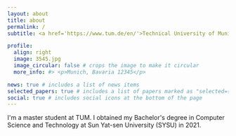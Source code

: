 ```yaml
---
layout: about
title: about
permalink: /
subtitle: <a href='https://www.tum.de/en/'>Technical University of Munich</a>.

profile:
  align: right
  image: 3545.jpg
  image_circular: false # crops the image to make it circular
  more_info: #> <p>Munich, Bavaria 12345</p>

news: true # includes a list of news items
selected_papers: true # includes a list of papers marked as "selected={true}"
social: true # includes social icons at the bottom of the page
---
```


I'm a master student at TUM. I obtained my Bachelor's degree in Computer Science and Technology at Sun Yat-sen University (SYSU) in 2021.

<!-- Link to your favorite [subreddit](http://reddit.com). You can put a picture in, too. The code is already in, just name your picture `prof_pic.jpg` and put it in the `img/` folder.

Put your address / P.O. box / other info right below your picture. You can also disable any of these elements by editing `profile` property of the YAML header of your `_pages/about.md`. Edit `_bibliography/papers.bib` and Jekyll will render your [publications page](/al-folio/publications/) automatically.

Link to your social media connections, too. This theme is set up to use [Font Awesome icons](https://fontawesome.com/) and [Academicons](https://jpswalsh.github.io/academicons/), like the ones below. Add your Facebook, Twitter, LinkedIn, Google Scholar, or just disable all of them. -->
